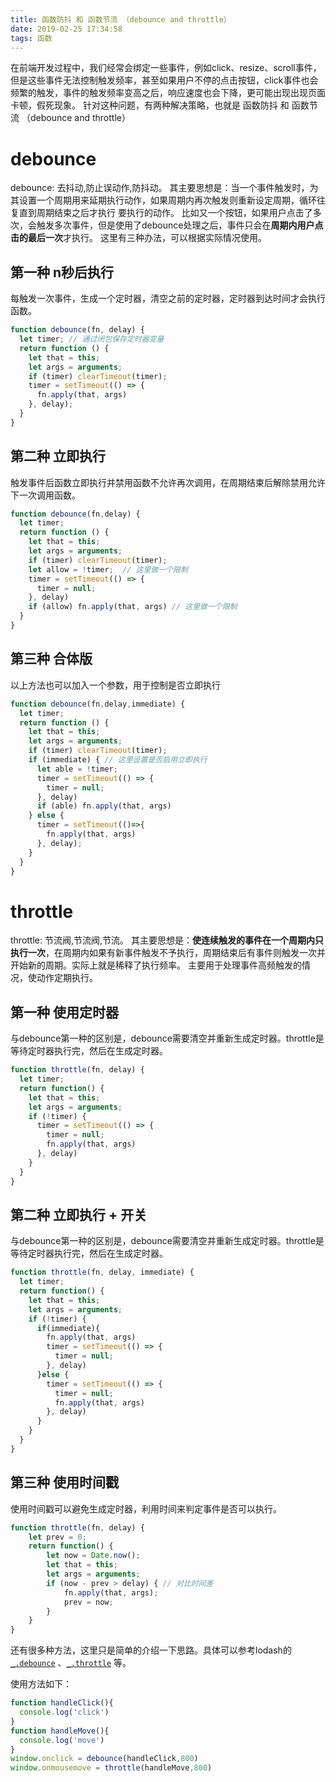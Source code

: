 ```yaml
---
title: 函数防抖 和 函数节流 （debounce and throttle）
date: 2019-02-25 17:34:58
tags: 函数
---
```

在前端开发过程中，我们经常会绑定一些事件，例如click、resize、scroll事件，但是这些事件无法控制触发频率，甚至如果用户不停的点击按钮，click事件也会频繁的触发，事件的触发频率变高之后，响应速度也会下降，更可能出现出现页面卡顿，假死现象。
针对这种问题，有两种解决策略，也就是 函数防抖 和 函数节流 （debounce and throttle）
<!-- more -->
# debounce
debounce: 去抖动,防止误动作,防抖动。
其主要思想是：当一个事件触发时，为其设置一个周期用来延期执行动作，如果周期内再次触发则重新设定周期，循环往复直到周期结束之后才执行 要执行的动作。
比如又一个按钮，如果用户点击了多次，会触发多次事件，但是使用了debounce处理之后，事件只会在**周期内用户点击的最后一次**才执行。
这里有三种办法，可以根据实际情况使用。
## 第一种 n秒后执行
每触发一次事件，生成一个定时器，清空之前的定时器，定时器到达时间才会执行函数。
```js
function debounce(fn, delay) {
  let timer; // 通过闭包保存定时器变量
  return function () {
    let that = this;
    let args = arguments;
    if (timer) clearTimeout(timer);
    timer = setTimeout(() => {
      fn.apply(that, args)
    }, delay);
  }
}

```

## 第二种 立即执行
触发事件后函数立即执行并禁用函数不允许再次调用，在周期结束后解除禁用允许下一次调用函数。
```js
function debounce(fn,delay) {
  let timer;
  return function () {
    let that = this;
    let args = arguments;
    if (timer) clearTimeout(timer);
    let allow = !timer;  // 这里做一个限制
    timer = setTimeout(() => {
      timer = null;
    }, delay)
    if (allow) fn.apply(that, args) // 这里做一个限制
  }
}
```

## 第三种 合体版
以上方法也可以加入一个参数，用于控制是否立即执行
```js
function debounce(fn,delay,immediate) {
  let timer;
  return function () {
    let that = this;
    let args = arguments;
    if (timer) clearTimeout(timer);
    if (immediate) { // 这里设置是否启用立即执行
      let able = !timer;
      timer = setTimeout(() => {
        timer = null;
      }, delay)
      if (able) fn.apply(that, args)
    } else {
      timer = setTimeout(()=>{
        fn.apply(that, args)
      }, delay);
    }
  }
}
```

# throttle
throttle: 节流阀,节流阀,节流。
其主要思想是：**使连续触发的事件在一个周期内只执行一次**，在周期内如果有新事件触发不予执行，周期结束后有事件则触发一次并开始新的周期。实际上就是稀释了执行频率。
主要用于处理事件高频触发的情况，使动作定期执行。
## 第一种 使用定时器
与debounce第一种的区别是，debounce需要清空并重新生成定时器。throttle是等待定时器执行完，然后在生成定时器。
```js
function throttle(fn, delay) {
  let timer;
  return function() {
    let that = this;
    let args = arguments;
    if (!timer) {
      timer = setTimeout(() => {
        timer = null;
        fn.apply(that, args)
      }, delay)
    }
  }
}
```

## 第二种 立即执行 + 开关
与debounce第一种的区别是，debounce需要清空并重新生成定时器。throttle是等待定时器执行完，然后在生成定时器。
```js
function throttle(fn, delay, immediate) {
  let timer;
  return function() {
    let that = this;
    let args = arguments;
    if (!timer) {
      if(immediate){
        fn.apply(that, args)
        timer = setTimeout(() => {
          timer = null;
        }, delay)
      }else {
        timer = setTimeout(() => {
          timer = null;
          fn.apply(that, args)
        }, delay)
      }
    }
  }
}
```

## 第三种 使用时间戳
使用时间戳可以避免生成定时器，利用时间来判定事件是否可以执行。
```js
function throttle(fn, delay) {
    let prev = 0;
    return function() {
        let now = Date.now();
        let that = this;
        let args = arguments;
        if (now - prev > delay) { // 对比时间差
            fn.apply(that, args);
            prev = now;
        }
    }
}
```

还有很多种方法，这里只是简单的介绍一下思路。具体可以参考lodash的[`_.debounce`](https://lodash.com/docs/#debounce) 、[`_.throttle`](https://lodash.com/docs/#throttle) 等。

使用方法如下：
```js
function handleClick(){
  console.log('click')
}
function handleMove(){
  console.log('move')
}
window.onclick = debounce(handleClick,800)
window.onmousemove = throttle(handleMove,800)
```